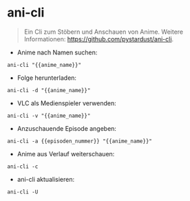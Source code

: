 # ani-cli

> Ein Cli zum Stöbern und Anschauen von Anime.
> Weitere Informationen: <https://github.com/pystardust/ani-cli>.

- Anime nach Namen suchen:

`ani-cli "{{anime_name}}"`

- Folge herunterladen:

`ani-cli -d "{{anime_name}}"`

- VLC als Medienspieler verwenden:

`ani-cli -v "{{anime_name}}"`

- Anzuschauende Episode angeben:

`ani-cli -a {{episoden_nummer}} "{{anime_name}}"`

- Anime aus Verlauf weiterschauen:

`ani-cli -c`

- ani-cli aktualisieren:

`ani-cli -U`
